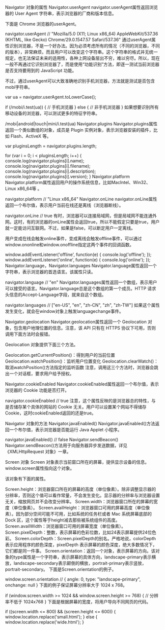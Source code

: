 Navigator 对象的属性
Navigator.userAgent
navigator.userAgent属性返回浏览器的 User Agent 字符串，表示浏览器的厂商和版本信息。

下面是 Chrome 浏览器的userAgent。

navigator.userAgent
// "Mozilla/5.0 (X11; Linux x86_64) AppleWebKit/537.36 (KHTML, like Gecko) Chrome/29.0.1547.57 Safari/537.36"
通过userAgent属性识别浏览器，不是一个好办法。因为必须考虑所有的情况（不同的浏览器，不同的版本），非常麻烦，而且用户可以改变这个字符串。这个字符串的格式并无统一规定，也无法保证未来的适用性，各种上网设备层出不穷，难以穷尽。所以，现在一般不再通过它识别浏览器了，而是使用“功能识别”方法，即逐一测试当前浏览器是否支持要用到的 JavaScript 功能。

不过，通过userAgent可以大致准确地识别手机浏览器，方法就是测试是否包含mobi字符串。

var ua = navigator.userAgent.toLowerCase();

if (/mobi/i.test(ua)) {
  // 手机浏览器
} else {
  // 非手机浏览器
}
如果想要识别所有移动设备的浏览器，可以测试更多的特征字符串。

/mobi|android|touch|mini/i.test(ua)
Navigator.plugins
Navigator.plugins属性返回一个类似数组的对象，成员是 Plugin 实例对象，表示浏览器安装的插件，比如 Flash、ActiveX 等。

var pluginsLength = navigator.plugins.length;

for (var i = 0; i < pluginsLength; i++) {
  console.log(navigator.plugins[i].name);
  console.log(navigator.plugins[i].filename);
  console.log(navigator.plugins[i].description);
  console.log(navigator.plugins[i].version);
}
Navigator.platform
Navigator.platform属性返回用户的操作系统信息，比如MacIntel、Win32、Linux x86_64等 。

navigator.platform
// "Linux x86_64"
Navigator.onLine
navigator.onLine属性返回一个布尔值，表示用户当前在线还是离线（浏览器断线）。

navigator.onLine // true
有时，浏览器可以连接局域网，但是局域网不能连通外网。这时，有的浏览器的onLine属性会返回true，所以不能假定只要是true，用户就一定能访问互联网。不过，如果是false，可以断定用户一定离线。

用户变成在线会触发online事件，变成离线会触发offline事件，可以通过window.ononline和window.onoffline指定这两个事件的回调函数。

window.addEventListener('offline', function(e) { console.log('offline'); });
window.addEventListener('online', function(e) { console.log('online'); });
Navigator.language，Navigator.languages
Navigator.language属性返回一个字符串，表示浏览器的首选语言。该属性只读。

navigator.language // "en"
Navigator.languages属性返回一个数组，表示用户可以接受的语言。Navigator.language总是这个数组的第一个成员。HTTP 请求头信息的Accept-Language字段，就来自这个数组。

navigator.languages  // ["en-US", "en", "zh-CN", "zh", "zh-TW"]
如果这个属性发生变化，就会在window对象上触发languagechange事件。

Navigator.geolocation
Navigator.geolocation属性返回一个 Geolocation 对象，包含用户地理位置的信息。注意，该 API 只有在 HTTPS 协议下可用，否则调用下面方法时会报错。

Geolocation 对象提供下面三个方法。

Geolocation.getCurrentPosition()：得到用户的当前位置
Geolocation.watchPosition()：监听用户位置变化
Geolocation.clearWatch()：取消watchPosition()方法指定的监听函数
注意，调用这三个方法时，浏览器会跳出一个对话框，要求用户给予授权。

Navigator.cookieEnabled
Navigator.cookieEnabled属性返回一个布尔值，表示浏览器的 Cookie 功能是否打开。

navigator.cookieEnabled // true
注意，这个属性反映的是浏览器总的特性，与是否储存某个具体的网站的 Cookie 无关。用户可以设置某个网站不得储存 Cookie，这时cookieEnabled返回的还是true。

Navigator 对象的方法
Navigator.javaEnabled()
Navigator.javaEnabled()方法返回一个布尔值，表示浏览器是否能运行 Java Applet 小程序。

navigator.javaEnabled() // false
Navigator.sendBeacon()
Navigator.sendBeacon()方法用于向服务器异步发送数据，详见《XMLHttpRequest 对象》一章。

Screen 对象
Screen 对象表示当前窗口所在的屏幕，提供显示设备的信息。window.screen属性指向这个对象。

该对象有下面的属性。

Screen.height：浏览器窗口所在的屏幕的高度（单位像素）。除非调整显示器的分辨率，否则这个值可以看作常量，不会发生变化。显示器的分辨率与浏览器设置无关，缩放网页并不会改变分辨率。
Screen.width：浏览器窗口所在的屏幕的宽度（单位像素）。
Screen.availHeight：浏览器窗口可用的屏幕高度（单位像素）。因为部分空间可能不可用，比如系统的任务栏或者 Mac 系统屏幕底部的 Dock 区，这个属性等于height减去那些被系统组件的高度。
Screen.availWidth：浏览器窗口可用的屏幕宽度（单位像素）。
Screen.pixelDepth：整数，表示屏幕的色彩位数，比如24表示屏幕提供24位色彩。
Screen.colorDepth：Screen.pixelDepth的别名。严格地说，colorDepth 表示应用程序的颜色深度，pixelDepth 表示屏幕的颜色深度，绝大多数情况下，它们都是同一件事。
Screen.orientation：返回一个对象，表示屏幕的方向。该对象的type属性是一个字符串，表示屏幕的具体方向，landscape-primary表示横放，landscape-secondary表示颠倒的横放，portrait-primary表示竖放，portrait-secondary。
下面是Screen.orientation的例子。

window.screen.orientation
// { angle: 0, type: "landscape-primary", onchange: null }
下面的例子保证屏幕分辨率大于 1024 x 768。

if (window.screen.width >= 1024 && window.screen.height >= 768) {
  // 分辨率不低于 1024x768
}
下面是根据屏幕的宽度，将用户导向不同网页的代码。

if ((screen.width <= 800) && (screen.height <= 600)) {
  window.location.replace('small.html');
} else {
  window.location.replace('wide.html');
}